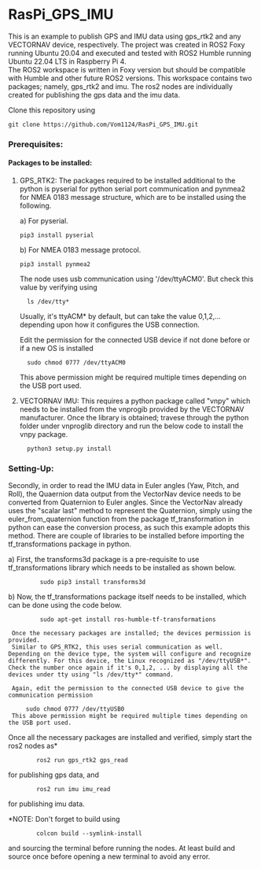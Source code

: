 # RasPi_GPS_IMU
This is an example to publish GPS and IMU data using gps_rtk2 and any VECTORNAV device, respectively. 
The project was created in ROS2 Foxy running Ubuntu 20.04 and executed and tested with ROS2 Humble running Ubuntu 22.04 LTS in Raspberry Pi 4.  
The ROS2 workspace is written in Foxy version but should be compatible with Humble and other future ROS2 versions.
This workspace contains two packages; namely, gps_rtk2 and imu. The ros2 nodes are individually created for publishing the gps data and the imu data.

Clone this repository using 

    git clone https://github.com/Vom1124/RasPi_GPS_IMU.git


### Prerequisites:

  #### Packages to be installed:

  1) GPS_RTK2: 
      The packages required to be installed additional to the python is pyserial for python serial port communication and pynmea2 for NMEA 0183 message structure, which are to be installed using the following.

        a) For pyserial.

         pip3 install pyserial
        b) For NMEA 0183 message protocol.

         pip3 install pynmea2
       
       
     The node uses usb communication using '/dev/ttyACM0'. But check this value by verifying using

           ls /dev/tty*
     
     Usually, it's ttyACM* by default, but can take the value 0,1,2,... depending upon how it configures the USB connection.

     Edit the permission for the connected USB device if not done before or if a new OS is installed

           sudo chmod 0777 /dev/ttyACM0
     This above permission might be required multiple times depending on the USB port used.

  3) VECTORNAV IMU:
     This requires a python package called "vnpy" which needs to be installed from the vnprogib provided by the VECTORNAV manufacturer. Once the library is obtained; travese through the python folder under vnproglib directory and run the below code to install the vnpy package.

           python3 setup.py install

### Setting-Up:

  Secondly, in order to read the IMU data in Euler angles (Yaw, Pitch, and Roll), the Quaernion data output from the VectorNav device needs to be converted from Quaternion to Euler angles. Since the VectorNav already uses the "scalar last" method to represent the Quaternion, simply using the euler_from_quaternion function from the package tf_transformation in python can ease the conversion process, as such this example adopts this method. There are couple of libraries to be installed before importing the tf_transformations package in python.

a) First, the transforms3d package is a pre-requisite to use tf_transformations library which needs to be installed as shown below.

             sudo pip3 install transforms3d

b) Now, the tf_transformations package itself needs to be installed, which can be done using the code below.

             sudo apt-get install ros-humble-tf-transformations

     Once the necessary packages are installed; the devices permission is provided.
     Similar to GPS_RTK2, this uses serial communication as well. Depending on the device type, the system will configure and recognize differently. For this device, the Linux recognized as "/dev/ttyUSB*". Check the number once again if it's 0,1,2, ... by displaying all the devices under tty using "ls /dev/tty*" command.

     Again, edit the permission to the connected USB device to give the communication permission

         sudo chmod 0777 /dev/ttyUSB0
     This above permission might be required multiple times depending on the USB port used.

Once all the necessary packages are installed and verified, simply start the ros2 nodes as*

            ros2 run gps_rtk2 gps_read

  for publishing gps data, and 
    
            ros2 run imu imu_read
  
  for publishing imu data.

*NOTE: Don't forget to build using     

            colcon build --symlink-install

and sourcing the terminal before running the nodes. At least build and source once before opening a new terminal to avoid any error. 
